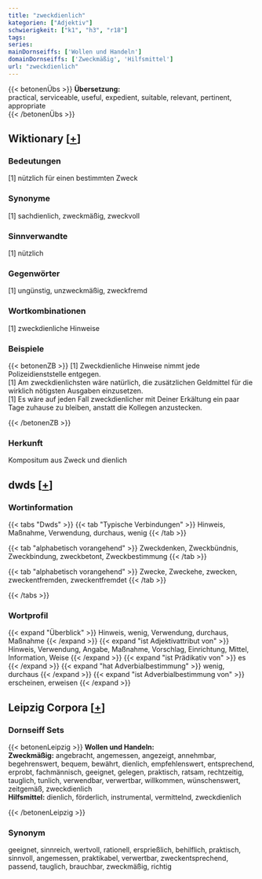 ```yaml
---
title: "zweckdienlich"
kategorien: ["Adjektiv"]
schwierigkeit: ["k1", "h3", "r18"]
tags:
series:
mainDornseiffs: ['Wollen und Handeln']
domainDornseiffs: ['Zweckmäßig', 'Hilfsmittel']
url: "zweckdienlich"
---
```


{{< betonenÜbs >}}
**Übersetzung:**  
practical, serviceable, useful, expedient, suitable, relevant, pertinent, appropriate  
{{< /betonenÜbs >}}

## Wiktionary [[+](https://de.wiktionary.org/wiki/zweckdienlich)]

### Bedeutungen
[1] nützlich für einen bestimmten Zweck  

### Synonyme
[1] sachdienlich, zweckmäßig, zweckvoll  

### Sinnverwandte
[1] nützlich  

### Gegenwörter
[1] ungünstig, unzweckmäßig, zweckfremd  

### Wortkombinationen
[1] zweckdienliche Hinweise  

### Beispiele
{{< betonenZB >}}
[1] Zweckdienliche Hinweise nimmt jede Polizeidienststelle entgegen.  
[1] Am zweckdienlichsten wäre natürlich, die zusätzlichen Geldmittel für die wirklich nötigsten Ausgaben einzusetzen.  
[1] Es wäre auf jeden Fall zweckdienlicher mit Deiner Erkältung ein paar Tage zuhause zu bleiben, anstatt die Kollegen anzustecken.  

{{< /betonenZB >}}
### Herkunft
Kompositum aus Zweck und dienlich  



## dwds [[+](https://www.dwds.de/wb/zweckdienlich)]

### Wortinformation
{{< tabs "Dwds" >}}
{{< tab "Typische Verbindungen" >}}
Hinweis, Maßnahme, Verwendung, durchaus, wenig
{{< /tab >}}

{{< tab "alphabetisch vorangehend" >}}
Zweckdenken, Zweckbündnis, Zweckbindung, zweckbetont, Zweckbestimmung
{{< /tab >}}

{{< tab "alphabetisch vorangehend" >}}
Zwecke, Zweckehe, zwecken, zweckentfremden, zweckentfremdet
{{< /tab >}}

{{< /tabs >}}

### Wortprofil
{{< expand "Überblick" >}} Hinweis, wenig, Verwendung, durchaus, Maßnahme {{< /expand >}}
{{< expand "ist Adjektivattribut von" >}} Hinweis, Verwendung, Angabe, Maßnahme, Vorschlag, Einrichtung, Mittel, Information, Weise {{< /expand >}}
{{< expand "ist Prädikativ von" >}} es {{< /expand >}}
{{< expand "hat Adverbialbestimmung" >}} wenig, durchaus {{< /expand >}}
{{< expand "ist Adverbialbestimmung von" >}} erscheinen, erweisen {{< /expand >}}

## Leipzig Corpora [[+](https://corpora.uni-leipzig.de/en/res?word=zweckdienlich&corpusId=deu_newscrawl-public_2018)]

### Dornseiff Sets
{{< betonenLeipzig >}}
**Wollen und Handeln:**  
**Zweckmäßig:** angebracht, angemessen, angezeigt, annehmbar, begehrenswert, bequem, bewährt, dienlich, empfehlenswert, entsprechend, erprobt, fachmännisch, geeignet, gelegen, praktisch, ratsam, rechtzeitig, tauglich, tunlich, verwendbar, verwertbar, willkommen, wünschenswert, zeitgemäß, zweckdienlich  
**Hilfsmittel:** dienlich, förderlich, instrumental, vermittelnd, zweckdienlich  

{{< /betonenLeipzig >}}

### Synonym
geeignet, sinnreich, wertvoll, rationell, ersprießlich, behilflich, praktisch, sinnvoll, angemessen, praktikabel, verwertbar, zweckentsprechend, passend, tauglich, brauchbar, zweckmäßig, richtig

